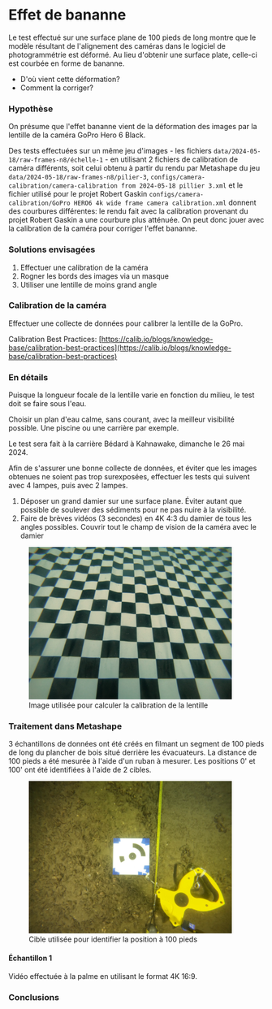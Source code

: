# Effet de bananne

Le test effectué sur une surface plane de 100 pieds de long montre que le modèle résultant de l'alignement des caméras dans le logiciel de photogrammétrie est déformé. Au lieu d'obtenir une surface plate, celle-ci est courbée en forme de bananne.

- D'où vient cette déformation?
- Comment la corriger?

### Hypothèse

On présume que l'effet bananne vient de la déformation des images par la lentille de la caméra GoPro Hero 6 Black.

Des tests effectuées sur un même jeu d'images - les fichiers `data/2024-05-18/raw-frames-n8/échelle-1` - en utilisant 2 fichiers de calibration de caméra différents, soit celui obtenu à partir du rendu par Metashape du jeu `data/2024-05-18/raw-frames-n8/pilier-3`, `configs/camera-calibration/camera-calibration from 2024-05-18 pillier 3.xml` et le fichier utilisé pour le projet Robert Gaskin `configs/camera-calibration/GoPro HERO6 4k wide frame camera calibration.xml` donnent des courbures différentes: le rendu fait avec la calibration provenant du projet Robert Gaskin a une courbure plus atténuée. On peut donc jouer avec la calibration de la caméra pour corriger l'effet bananne.

### Solutions envisagées

1. Effectuer une calibration de la caméra
2. Rogner les bords des images via un masque
3. Utiliser une lentille de moins grand angle

### Calibration de la caméra

Effectuer une collecte de données pour calibrer la lentille de la GoPro.

Calibration Best Practices: [https://calib.io/blogs/knowledge-base/calibration-best-practices](https://calib.io/blogs/knowledge-base/calibration-best-practices)

### En détails

Puisque la longueur focale de la lentille varie en fonction du milieu, le test doit se faire sous l'eau.

Choisir un plan d'eau calme, sans courant, avec la meilleur visibilité possible. Une piscine ou une carrière par exemple.

Le test sera fait à la carrière Bédard à Kahnawake, dimanche le 26 mai 2024.

Afin de s'assurer une bonne collecte de données, et éviter que les images obtenues ne soient pas trop surexposées, effectuer les tests qui suivent avec 4 lampes, puis avec 2 lampes.

1. Déposer un grand damier sur une surface plane. Éviter autant que possible de soulever des sédiments pour ne pas nuire à la visibilité.
2. Faire de brèves vidéos (3 secondes) en 4K 4:3 du damier de tous les angles possibles. Couvrir tout le champ de vision de la caméra avec le damier

<figure>
    <img src="./assets/exemple-damier-GX010187.001.webp" alt="Image utilisée pour calculer la calibration de la lentille" width="400">
    <figcaption>Image utilisée pour calculer la calibration de la lentille</figcaption>
</figure>

### Traitement dans Metashape

3 échantillons de données ont été créés en filmant un segment de 100 pieds de long du plancher de bois situé derrière les évacuateurs. La distance de 100 pieds a été mesurée à l'aide d'un ruban à mesurer. Les positions 0' et 100' ont été identifiées à l'aide de 2 cibles.

<figure>
    <img src="./assets/exemple-cible-GX010197.007.webp" alt="Cible utilisée pour identifier la position à 100 pieds" width="400">
    <figcaption>Cible utilisée pour identifier la position à 100 pieds</figcaption>
</figure>

#### Échantillon 1

Vidéo effectuée à la palme en utilisant le format 4K 16:9.

### Conclusions
